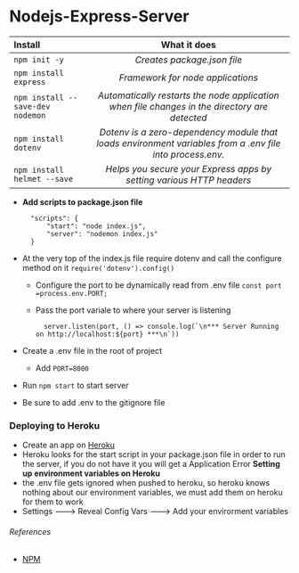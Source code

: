 # Nodejs-Express-Server


| Install | What it does |
| :---         |     :---:      |
| `npm init -y`   | *Creates package.json file*
| `npm install express`   | *Framework for node applications*
| `npm install --save-dev nodemon`     | *Automatically restarts the node application when file changes in the directory are detected* 
| `npm install dotenv`     | *Dotenv is a zero-dependency module that loads environment variables from a .env file into process.env.*   
| `npm install helmet --save`    | *Helps you secure your Express apps by setting various HTTP headers*    
   


* **Add scripts to package.json file**

        "scripts": {
            "start": "node index.js",
            "server": "nodemon index.js"
        }

 

* At the very top of the index.js file require dotenv and call the configure method on it `require('dotenv').config()`
    * Configure the port to be dynamically read from .env file `const port =process.env.PORT;`
    * Pass the port variale to where your server is listening
    
            server.listen(port, () => console.log(`\n*** Server Running on http://localhost:${port} ***\n`))
* Create a .env file in the root of project
    * Add `PORT=8000` 

* Run `npm start` to start server
* Be sure to add .env to the gitignore file




### Deploying to Heroku
* Create an app on [Heroku](https://www.heroku.com/)
* Heroku looks for the start script in your package.json file in order to run the server, if you do not have it you will get a Application Error
**Setting up environment variables on Heroku**
* the .env file gets ignored when pushed to heroku, so heroku knows nothing about our environment variables, we must add them on heroku for them to work
* Settings ---> Reveal Config Vars ---> Add your envirorment variables









###### References
* [NPM](https://www.npmjs.com/)